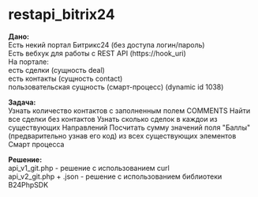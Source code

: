 # restapi_bitrix24
**Дано:**  
Есть некий портал Битрикс24 (без доступа логин/пароль)  
Есть вебхук для работы с REST API (https://hook_uri)  
На портале:  
есть сделки (сущность deal)  
есть контакты (сущность contact)  
пользовательская сущность (смарт-процесс) (dynamic id 1038)


**Задача:**  
Узнать количество контактов с заполненным полем COMMENTS
Найти все сделки без контактов
Узнать сколько сделок в каждои из существующих Направлений
Посчитать сумму значений поля "Баллы" (предварительно узнав его код) из всех существующих элементов Смарт процесса


**Решение:**  
api_v1_git.php - решение с использованием curl  
api_v2_git.php + .json - решение с использованием библиотеки B24PhpSDK
